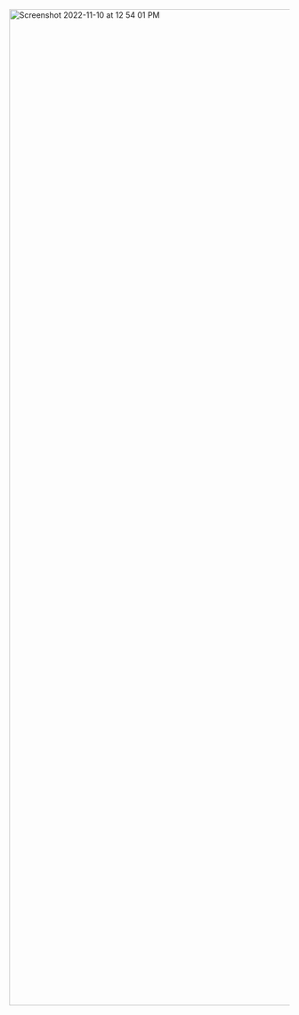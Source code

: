 <img width="1792" alt="Screenshot 2022-11-10 at 12 54 01 PM" src="https://user-images.githubusercontent.com/43849911/201026387-8e7b7ea5-9d16-46a6-b90c-1d62ebab80a1.png">

